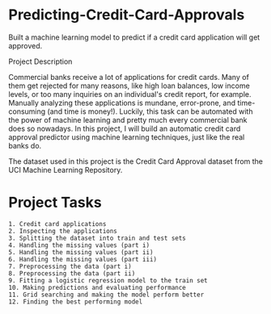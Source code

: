 # Predicting-Credit-Card-Approvals
Built a machine learning model to predict if a credit card application will get approved.

Project Description

Commercial banks receive a lot of applications for credit cards. Many of them get rejected for many reasons, 
like high loan balances, low income levels, or too many inquiries on an individual's credit report, for example. 
Manually analyzing these applications is mundane, error-prone, and time-consuming (and time is money!).
Luckily, this task can be automated with the power of machine learning and pretty much every commercial bank does so nowadays.
In this project, I will build an automatic credit card approval predictor using machine learning techniques, just like the real banks do.

The dataset used in this project is the Credit Card Approval dataset from the UCI Machine Learning Repository.

# Project Tasks

    1. Credit card applications
    2. Inspecting the applications
    3. Splitting the dataset into train and test sets
    4. Handling the missing values (part i)
    5. Handling the missing values (part ii)
    6. Handling the missing values (part iii)
    7. Preprocessing the data (part i)
    8. Preprocessing the data (part ii)
    9. Fitting a logistic regression model to the train set
    10. Making predictions and evaluating performance
    11. Grid searching and making the model perform better
    12. Finding the best performing model
